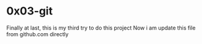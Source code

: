 # 0x03-git
Finally at last, this is my third try to do this project
Now i am update this file from github.com directly

